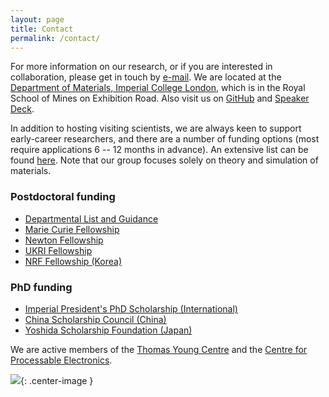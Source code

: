 ```yaml
---
layout: page
title: Contact
permalink: /contact/
---
```


For more information on our research, or if you are interested in collaboration, please get in touch by [e-mail](mailto:a.walsh[at]imperial.ac.uk).
We are located at the [Department of Materials, Imperial College London](https://www.imperial.ac.uk/engineering/departments/materials/), which is in the Royal School of Mines on Exhibition Road.
Also visit us on [GitHub](https://github.com/WMD-group) and [Speaker Deck](https://speakerdeck.com/aronwalsh).

In addition to hosting visiting scientists, we are always keen to support early-career researchers, and there are a number of funding options (most require applications 6 -- 12 months in advance). 
An extensive list can be found [here](https://asntech.github.io/postdoc-funding-schemes/).
Note that our group focuses solely on theory and simulation of materials.

### Postdoctoral funding 
* [Departmental List and Guidance](https://www.imperial.ac.uk/materials/research/early-career/common-sources-of-funding-eligibility-and-deadlines/)
* [Marie Curie Fellowship](http://ec.europa.eu/research/mariecurieactions/)
* [Newton Fellowship](https://royalsociety.org/grants-schemes-awards/grants/newton-international/)
* [UKRI Fellowship](https://epsrc.ukri.org/skills/fellows/areas/)
* [NRF Fellowship (Korea)](http://www.nrf.re.kr/)

### PhD funding
* [Imperial President's PhD Scholarship (International)](http://www.imperial.ac.uk/study/pg/fees-and-funding/scholarships/icphd/)
* [China Scholarship Council (China)](https://www.imperial.ac.uk/study/pg/fees-and-funding/scholarships/international-scholarship-collaborations/csc/)
* [Yoshida Scholarship Foundation (Japan)](http://www.ysf.or.jp/englishpage/index.html)

We are active members of the [Thomas Young Centre](http://www.thomasyoungcentre.org) and
the [Centre for Processable Electronics](https://www.imperial.ac.uk/processable-electronics/).

![](http://www.thomasyoungcentre.org//public/cms/37/14/2/2/YtcfTU_web.bmp){: .center-image }
